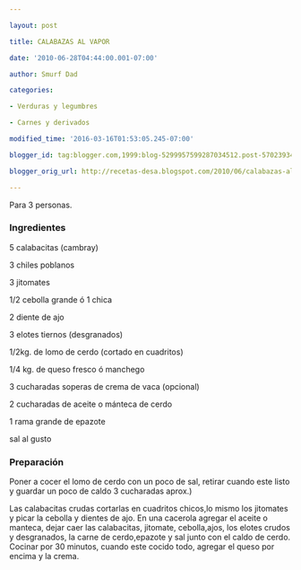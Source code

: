 ```yaml
---

layout: post

title: CALABAZAS AL VAPOR

date: '2010-06-28T04:44:00.001-07:00'

author: Smurf Dad

categories:

- Verduras y legumbres

- Carnes y derivados

modified_time: '2016-03-16T01:53:05.245-07:00'

blogger_id: tag:blogger.com,1999:blog-5299957599287034512.post-5702393451003938523

blogger_orig_url: http://recetas-desa.blogspot.com/2010/06/calabazas-al-vapor.html

---
```


Para 3 personas.

<h3>Ingredientes</h3>

5 calabacitas (cambray)

3 chiles poblanos

3 jitomates

1/2 cebolla grande ó 1 chica

2 diente de ajo

3 elotes tiernos (desgranados)

1/2kg. de lomo de cerdo (cortado en cuadritos)

1/4 kg. de queso fresco ó manchego

3 cucharadas soperas de crema de vaca (opcional)

2 cucharadas de aceite o mánteca de cerdo

1 rama grande de epazote

sal al gusto

<h3>Preparación</h3>

Poner a cocer el lomo de cerdo con un poco de sal, retirar cuando este listo y guardar un poco de caldo 3 cucharadas aprox.)

Las calabacitas crudas cortarlas en cuadritos chicos,lo mismo los jitomates y picar la cebolla y dientes de ajo. En una cacerola agregar el aceite o manteca, dejar caer las calabacitas, jitomate, cebolla,ajos, los elotes crudos y desgranados, la carne de cerdo,epazote y sal junto con el caldo de cerdo. Cocinar por 30 minutos, cuando este cocido todo, agregar el queso por encima y la crema.